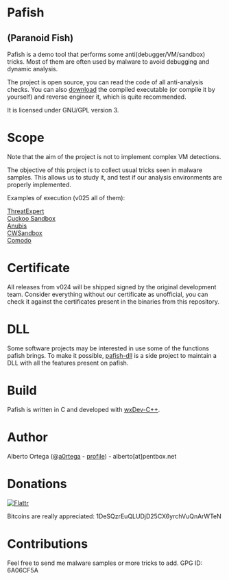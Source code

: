 # Pafish
## (Paranoid Fish)

Pafish is a demo tool that performs some anti(debugger/VM/sandbox) tricks. Most of them are often used by malware to avoid debugging and dynamic analysis.

The project is open source, you can read the code of all anti-analysis checks. You can also [download](https://github.com/a0rtega/pafish/raw/master/pafish.exe) the compiled executable (or compile it by yourself) and reverse engineer it, which is quite recommended.

It is licensed under GNU/GPL version 3.

# Scope

Note that the aim of the project is not to implement complex VM detections.

The objective of this project is to collect usual tricks seen in malware samples. This allows us to study it, and test if our analysis environments are properly implemented.

Examples of execution (v025 all of them):

[ThreatExpert](http://www.threatexpert.com/report.aspx?md5=7662cb4b1abc4ccb30b3682acc3dae24)  
[Cuckoo Sandbox](https://malwr.com/analysis/NTI1YjgyM2IxNzk3NDI3YjkyYzNkN2Y3NGE1NWFmZjE/)  
[Anubis](http://anubis.iseclab.org/?action=result&task_id=1f3d255d33107d034adcfcd3f2b1fb52c&format=html)  
[CWSandbox](https://mwanalysis.org/?page=report&analysisid=2154169&password=iplryjxwnj)  
[Comodo](http://camas.comodo.com/cgi-bin/submit?file=bbf9b5b80121a82cf93a67d86c23a8bd9b18313414fe49c30054fb4348e65547)  

# Certificate

All releases from v024 will be shipped signed by the original development team. Consider everything without our certificate as unofficial, you can check it against the certificates present in the binaries from this repository.

# DLL

Some software projects may be interested in use some of the functions pafish brings. To make it possible, [pafish-dll](https://github.com/a0rtega/pafish-dll) is a side project to maintain a DLL with all the features present on pafish.

# Build

Pafish is written in C and developed with [wxDev-C++](http://wxdsgn.sourceforge.net/).

# Author

Alberto Ortega (@[a0rtega](https://twitter.com/#!/a0rtega) - [profile](https://profiles.google.com/alberto.kun666)) - alberto[at]pentbox.net

# Donations

[![Flattr](http://api.flattr.com/button/flattr-badge-large.png)](http://flattr.com/thing/1179653/a0rtegapafish-on-GitHub)

Bitcoins are really appreciated: 1DeSQzrEuQLUDjD25CX6yrchVuQnArWTeN

# Contributions

Feel free to send me malware samples or more tricks to add. GPG ID: 6A06CF5A

